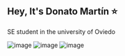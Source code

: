 ## Hey, It's Donato Martín ⭐

SE student in the university of Oviedo

![image](https://github.com/user-attachments/assets/b28c5c66-0316-46eb-ad38-34a9e7d0944c)
![image](https://github.com/user-attachments/assets/e7ba22b7-5e39-4eee-b1e8-86ef2740ce18)
![image](https://github.com/user-attachments/assets/55a60a9a-6c96-4620-8b1f-92265c825a15)


<!--
**dononitram/dononitram** is a ✨ _special_ ✨ repository because its `README.md` (this file) appears on your GitHub profile.

Here are some ideas to get you started:

- 🔭 I’m currently working on ...
- 🌱 I’m currently learning ...
- 👯 I’m looking to collaborate on ...
- 🤔 I’m looking for help with ...
- 💬 Ask me about ...
- 📫 How to reach me: ...
- 😄 Pronouns: ...
- ⚡ Fun fact: ...
-->
